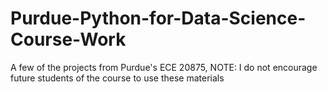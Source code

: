 # Purdue-Python-for-Data-Science-Course-Work
A few of the projects from Purdue's ECE 20875, NOTE: I do not encourage future students of the course to use these materials 
